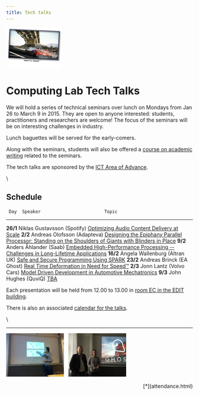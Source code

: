 ```yaml
---
title: Tech talks
---
```




  <img src="/images/nfs.png" alt="Need for Speed™" width="30%" class="talk-img">

# Computing Lab Tech Talks

We will hold a series of technical seminars over lunch on Mondays from Jan 26 to March 9 in 2015. They are open to anyone interested: students, practitioners and researchers are welcome! The focus of the seminars will be on interesting challenges in industry.

Lunch baguettes will be served for the early-comers.

Along with the seminars, students will also be offered a [course on academic writing](http://www.cse.chalmers.se/~laurako/links/CCTT.html) related to the seminars.

The tech talks are sponsored by the [ICT Area of Advance](http://www.chalmers.se/en/areas-of-advance/ict/Pages/default.aspx).

\



## Schedule

     Day  Speaker                        Topic
--------  -------                        -------
**26/1**  Niklas Gustavsson (Spotify)    [Optimizing Audio Content Delivery at Scale](abstracts.html#gustavsson)
 **2/2**  Andreas Olofsson (Adapteva)    [Designing the Epiphany Parallel Processor: Standing on the Shoulders of Giants with Blinders in Place](abstracts.html#olofsson)
 **9/2**  Anders Åhlander (Saab)         [Embedded High-Performance Processing -- Challenges in Long-Lifetime Applications](abstracts.html#ahlander)
**16/2**  Angela Wallenburg (Altran UK)  [Safe and Secure Programming Using SPARK](abstracts.html#wallenburg)
**23/2**  Andreas Brinck (EA Ghost)      [Real Time Deformation in Need for Speed™](abstracts.html#brinck)
 **2/3**  Jonn Lantz (Volvo Cars)        [Model Driven Development in Automotive Mechatronics](abstracts.html#lantz)
 **9/3**  John Hughes (QuviQ)            [TBA](abstracts.html#hughes)

Each presentation will be held from 12.00 to 13.00 in [room EC in the EDIT building](http://maps.chalmers.se/#ec631799-6bfa-4995-95e3-efe03c13ad70).

There is also an associated [calendar for the talks](https://www.google.com/calendar/embed?src=vk6mn4kquejl2d5hhus4bpkg2c%40group.calendar.google.com&ctz=Europe/Stockholm).

\

  <hr/>

  <a href="tech-talks/spotify-talk.jpg"><img src="tech-talks/spotify-talk.jpg" alt="Spotify talk" width="31%"></a>
  &nbsp;
  <a href="tech-talks/ghost-talk.jpg"><img src="tech-talks/ghost-talk.jpg" alt="EA Ghost talk" width="31%"></a>

  <div style="text-align: right;">
[*](attendance.html)
  </div>

